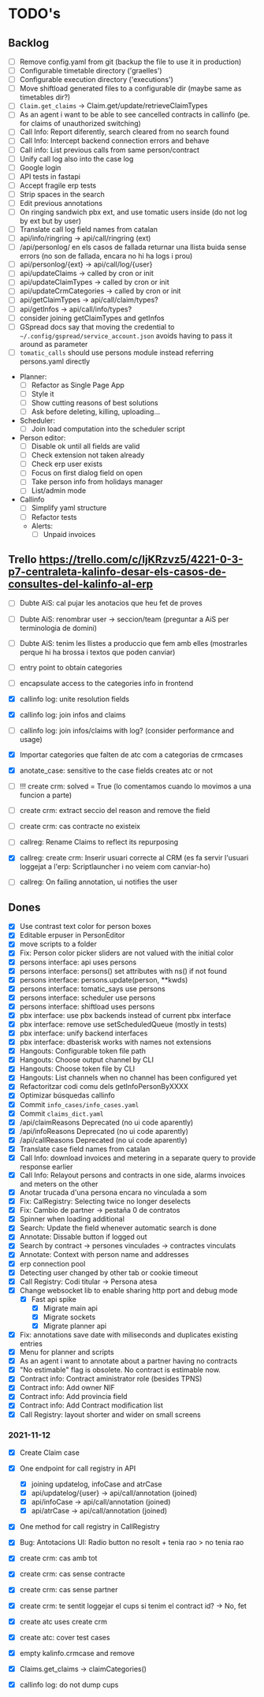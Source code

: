 # TODO's

## Backlog

- [ ] Remove config.yaml from git (backup the file to use it in production)
- [ ] Configurable timetable directory ('graelles')
- [ ] Configurable execution directory ('executions')
- [ ] Move shiftload generated files to a configurable dir (maybe same as timetables dir?)
- [ ] `Claim.get_claims` -> Claim.get/update/retrieveClaimTypes
- [ ] As an agent i want to be able to see cancelled contracts in callinfo (pe. for claims of unauthorized switching)
- [ ] Call Info: Report diferently, search cleared from no search found
- [ ] Call Info: Intercept backend connection errors and behave
- [ ] Call info: List previous calls from same person/contract
- [ ] Unify call log also into the case log
- [ ] Google login
- [ ] API tests in fastapi
- [ ] Accept fragile erp tests
- [ ] Strip spaces in the search
- [ ] Edit previous annotations
- [ ] On ringing sandwich pbx ext, and use tomatic users inside (do not log by ext but by user)
- [ ] Translate call log field names from catalan
- [ ] api/info/ringring -> api/call/ringring (ext)
- [ ] /api/personlog/<ext> en els casos de fallada returnar una llista buida sense errors (no son de fallada, encara no hi ha logs i prou)
- [ ] api/personlog/{ext} -> api/call/log/{user}
- [ ] api/updateClaims -> called by cron or init
- [ ] api/updateClaimTypes -> called by cron or init
- [ ] api/updateCrmCategories -> called by cron or init
- [ ] api/getClaimTypes -> api/call/claim/types?
- [ ] api/getInfos -> api/call/info/types?
- [ ] consider joining getClaimTypes and getInfos
- [ ] GSpread docs say that moving the credential to `~/.config/gspread/service_account.json` avoids having to pass it around as parameter
- [ ] `tomatic_calls` should use persons module instead referring persons.yaml directly

- Planner:
	- [ ] Refactor as Single Page App
	- [ ] Style it
	- [ ] Show cutting reasons of best solutions
	- [ ] Ask before deleting, killing, uploading...
- Scheduler:
	- [ ] Join load computation into the scheduler script
- Person editor:
	- [ ] Disable ok until all fields are valid
	- [ ] Check extension not taken already
	- [ ] Check erp user exists
	- [ ] Focus on first dialog field on open
	- [ ] Take person info from holidays manager
	- [ ] List/admin mode
- Callinfo
	- [ ] Simplify yaml structure
	- [ ] Refactor tests
	- Alerts:
		- [ ] Unpaid invoices

## Trello https://trello.com/c/ljKRzvz5/4221-0-3-p7-centraleta-kalinfo-desar-els-casos-de-consultes-del-kalinfo-al-erp

- [ ] Dubte AiS: cal pujar les anotacios que heu fet de proves
- [ ] Dubte AiS: renombrar user -> seccion/team (preguntar a AiS per terminologia de domini)
- [ ] Dubte AiS: tenim les llistes a produccio que fem amb elles (mostrarles perque hi ha brossa i textos que poden canviar)

- [ ] entry point to obtain categories
- [ ] encapsulate access to the categories info in frontend
- [x] callinfo log: unite resolution fields
- [x] callinfo log: join infos and claims
- [ ] callinfo log: join infos/claims with log? (consider performance and usage)
- [x] Importar categories que falten de atc com a categorias de crmcases
- [x] anotate_case: sensitive to the case fields creates atc or not
- [ ] !!! create crm: solved = True (lo comentamos cuando lo movimos a una funcion a parte)
- [ ] create crm: extract seccio del reason and remove the field
- [ ] create crm: cas contracte no existeix
- [ ] callreg: Rename Claims to reflect its repurposing
- [x] callreg: create crm: Inserir usuari correcte al CRM (es fa servir l'usuari loggejat a l'erp: Scriptlauncher i no veiem com canviar-ho)
- [ ] callreg: On failing annotation, ui notifies the user


## Dones


- [x] Use contrast text color for person boxes
- [x] Editable erpuser in PersonEditor
- [x] move scripts to a folder
- [x] Fix: Person color picker sliders are not valued with the initial color
- [x] persons interface: api uses persons
- [x] persons interface: persons() set attributes with ns() if not found
- [x] persons interface: persons.update(person, **kwds)
- [x] persons interface: tomatic_says use persons
- [x] persons interface: scheduler use persons
- [x] persons interface: shiftload uses persons
- [x] pbx interface: use pbx backends instead of current pbx interface
- [x] pbx interface: remove use setScheduledQueue (mostly in tests)
- [x] pbx interface: unify backend interfaces
- [x] pbx interface: dbasterisk works with names not extensions
- [x] Hangouts: Configurable token file path
- [x] Hangouts: Choose output channel by CLI
- [x] Hangouts: Choose token file by CLI
- [x] Hangouts: List channels when no channel has been configured yet
- [x] Refactoritzar codi comu dels getInfoPersonByXXXX
- [x] Optimizar búsquedas callinfo
- [x] Commit `info_cases/info_cases.yaml`
- [x] Commit `claims_dict.yaml`
- [x] /api/claimReasons Deprecated (no ui code aparently)
- [x] /api/infoReasons Deprecated (no ui code aparently)
- [x] /api/callReasons Deprecated (no ui code aparently)
- [x] Translate case field names from catalan
- [x] Call Info: download invoices and metering in a separate query to provide response earlier
- [x] Call Info: Relayout persons and contracts in one side, alarms invoices and meters on the other
- [x] Anotar trucada d'una persona encara no vinculada a som
- [x] Fix: CalRegistry: Selecting twice no longer deselects
- [x] Fix: Cambio de partner -> pestaña 0 de contratos
- [x] Spinner when loading additional
- [x] Search: Update the field whenever automatic search is done
- [x] Annotate: Dissable button if logged out
- [x] Search by contract -> persones vinculades -> contractes vinculats
- [x] Annotate: Context with person name and addresses
- [x] erp connection pool
- [x] Detecting user changed by other tab or cookie timeout
- [x] Call Registry: Codi titular -> Persona atesa
- [x] Change websocket lib to enable sharing http port and debug mode
    - [x] Fast api spike
        - [x] Migrate main api
        - [x] Migrate sockets
        - [x] Migrate planner api
- [x] Fix: annotations save date with miliseconds and duplicates existing entries
- [x] Menu for planner and scripts
- [x] As an agent i want to annotate about a partner having no contracts
- [x] "No estimable" flag is obsolete. No contract is estimable now.
- [x] Contract info: Contract aministrator role (besides TPNS)
- [x] Contract info: Add owner NIF
- [x] Contract info: Add provincia field
- [x] Contract info: Add Contract modification list
- [x] Call Registry: layout shorter and wider on small screens

### 2021-11-12

- [x] Create Claim case
- [x] One endpoint for call registry in API
	- [x] joining updatelog, infoCase and atrCase
	- [x] api/updatelog/{user} -> api/call/annotation (joined)
	- [x] api/infoCase -> api/call/annotation (joined)
	- [x] api/atrCase -> api/call/annotation (joined)
- [x] One method for call registry in CallRegistry
- [x] Bug: Antotacions UI: Radio button no resolt + tenia rao > no tenia rao
- [x] create crm: cas amb tot
- [x] create crm: cas sense contracte
- [x] create crm: cas sense partner
- [x] create crm: te sentit loggejar el cups si tenim el contract id? -> No, fet
- [x] create atc uses create crm
- [x] create atc: cover test cases
- [x] empty kalinfo.crmcase and remove
- [x] Claims.get_claims -> claimCategories()
- [x] callinfo log: do not dump cups



